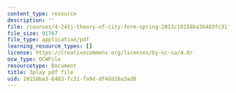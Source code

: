 ```yaml
---
content_type: resource
description: ''
file: /courses/4-241j-theory-of-city-form-spring-2013/10158ba36483fc31fa9ddf4dd20a3ad0_HHpf1He752s.pdf
file_size: 91767
file_type: application/pdf
learning_resource_types: []
license: https://creativecommons.org/licenses/by-nc-sa/4.0/
ocw_type: OCWFile
resourcetype: Document
title: 3play pdf file
uid: 10158ba3-6483-fc31-fa9d-df4dd20a3ad0
---
```

